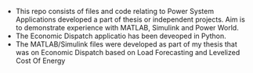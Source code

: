 - This repo consists of files and code relating to Power System Applications developed a part of thesis or independent projects. Aim is to demonstrate experience with MATLAB, Simulink and Power World.
- The Economic Dispatch applicatio has been deveoped in Python.
- The MATLAB/Simulink files were developed as part of my thesis that was on Economic Dispatch based on Load Forecasting and Levelized Cost Of Energy
